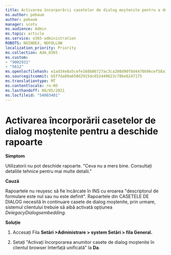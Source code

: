 ```yaml
---
title: Activarea încorporării casetelor de dialog moștenite pentru a deschide rapoarte
ms.author: pebaum
author: pebaum
manager: scotv
ms.audience: Admin
ms.topic: article
ms.service: o365-administration
ROBOTS: NOINDEX, NOFOLLOW
localization_priority: Priority
ms.collection: Adm_O365
ms.custom:
- "9002931"
- "5612"
ms.openlocfilehash: e1ad34e8a5cefe168b86727ac3ca208d90f8d4478696cef58a7d0b04475fba56
ms.sourcegitcommit: b5f7da89a650d2915dc652449623c78be6247175
ms.translationtype: MT
ms.contentlocale: ro-RO
ms.lasthandoff: 08/05/2021
ms.locfileid: "54003401"
---
```

# <a name="enable-embedding-legacy-dialogs-to-open-reports"></a>Activarea încorporării casetelor de dialog moștenite pentru a deschide rapoarte

**Simptom**

Utilizatorii nu pot deschide rapoarte. "Ceva nu a mers bine. Consultați detaliile tehnice pentru mai multe detalii."

**Cauză**

Rapoartele nu reușesc să fie încărcate în INS cu eroarea "descriptorul de formulare este nul sau nu este definit". Rapoartele din CASETELE DE DIALOG necesită în continuare casete de dialog moștenite, prin urmare, sistemul clientului trebuie să aibă activată opțiunea *DelegacyDialogsembedding.*

**Soluție**

1. Accesați Fila **Setări >Administrare > system Setări > fila General.**

2. Setați "Activați încorporarea anumitor casete de dialog moștenite în clientul browser Interfață unificată" la **Da**.
